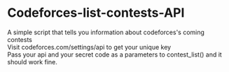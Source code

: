 # Codeforces-list-contests-API<br>
A simple script that tells you information about codeforces's coming contests<br>
Visit codeforces.com/settings/api to get your unique key<br>
Pass your api and your secret code as a parameters to contest_list() and it should work fine.
